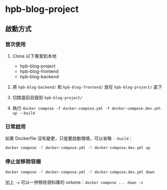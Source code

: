 # hpb-blog-project

## 啟動方式

### 首次使用
1. Clone 以下專案到本地
    - hpb-blog-project
    - hpb-blog-frontend
    - hpb-blog-backend

2. 將 `hpb-blog-backend/` 和 `hpb-blog-frontend/` 放在 `hpb-blog-project/` 底下
3. 切換當前目錄到 `hpb-blog-project/` 
4. 執行 `docker compose -f docker-compose.yml -f docker-compose.dev.yml up --build`

### 日常啟用

如果 Dockerfile 沒有變更，只是要啟動環境，可以省略 `--build`：
```bash
docker compose -f docker-compose.yml -f docker-compose.dev.yml up
```

### 停止並移除容器
```bash
docker compose -f docker-compose.yml -f docker-compose.dev.yml down
```

加上 `-v` 可以一併移除資料庫的 volume：`docker compose ... down -v`